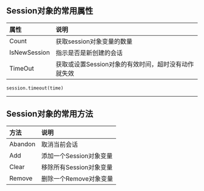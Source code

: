 ## Session对象的常用属性

| 属性 | 说明 |
| :--- | :--- |
| Count | 获取session对象变量的数量 |
| IsNewSession | 指示是否是新创建的会话 |
| TimeOut | 获取或设置Session对象的有效时间，超时没有动作就失效 |

```
session.timeout(time)
```

---

## Session对象的常用方法

| 方法 | 说明 |
| :--- | :--- |
| Abandon | 取消当前会话 |
| Add | 添加一个Session对象变量 |
| Clear | 移除所有Session对象变量 |
| Remove | 删除一个Remove对象变量 |



